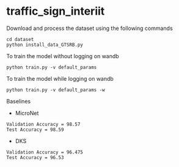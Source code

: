 # traffic_sign_interiit

Download and process the dataset using the following commands
```
cd dataset
python install_data_GTSRB.py
```

To train the model without logging on wandb
```
python train.py -v default_params
```

To train the model while logging on wandb
```
python train.py -v default_params -w
```

Baselines

- MicroNet
```
Validation Accuracy = 98.57
Test Accuracy = 98.59
```

- DKS
```
Validation Accuracy = 96.475
Test Accuracy = 96.53
```
